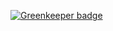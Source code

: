

[![Greenkeeper badge](https://badges.greenkeeper.io/the-simian/simian-alphabet.svg)](https://greenkeeper.io/)
